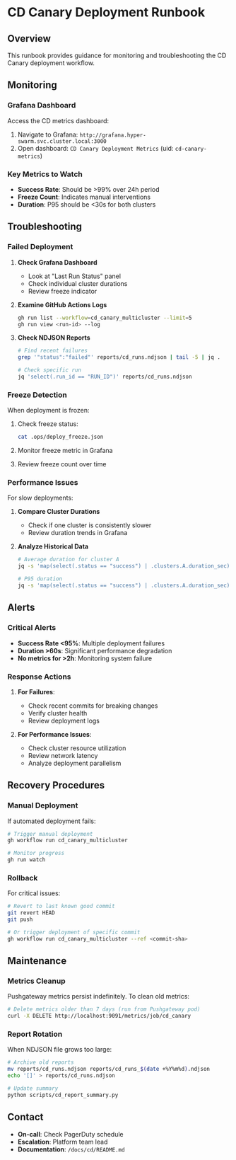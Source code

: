 # CD Canary Deployment Runbook

## Overview

This runbook provides guidance for monitoring and troubleshooting the CD Canary deployment workflow.

## Monitoring

### Grafana Dashboard

Access the CD metrics dashboard:
1. Navigate to Grafana: `http://grafana.hyper-swarm.svc.cluster.local:3000`
2. Open dashboard: `CD Canary Deployment Metrics` (uid: `cd-canary-metrics`)

### Key Metrics to Watch

- **Success Rate**: Should be >99% over 24h period
- **Freeze Count**: Indicates manual interventions
- **Duration**: P95 should be <30s for both clusters

## Troubleshooting

### Failed Deployment

1. **Check Grafana Dashboard**
   - Look at "Last Run Status" panel
   - Check individual cluster durations
   - Review freeze indicator

2. **Examine GitHub Actions Logs**
   ```bash
   gh run list --workflow=cd_canary_multicluster --limit=5
   gh run view <run-id> --log
   ```

3. **Check NDJSON Reports**
   ```bash
   # Find recent failures
   grep '"status":"failed"' reports/cd_runs.ndjson | tail -5 | jq .
   
   # Check specific run
   jq 'select(.run_id == "RUN_ID")' reports/cd_runs.ndjson
   ```

### Freeze Detection

When deployment is frozen:
1. Check freeze status:
   ```bash
   cat .ops/deploy_freeze.json
   ```

2. Monitor freeze metric in Grafana
3. Review freeze count over time

### Performance Issues

For slow deployments:
1. **Compare Cluster Durations**
   - Check if one cluster is consistently slower
   - Review duration trends in Grafana

2. **Analyze Historical Data**
   ```bash
   # Average duration for cluster A
   jq -s 'map(select(.status == "success") | .clusters.A.duration_sec) | add/length' reports/cd_runs.ndjson
   
   # P95 duration
   jq -s 'map(select(.status == "success") | .clusters.A.duration_sec) | sort | .[length * 0.95 | floor]' reports/cd_runs.ndjson
   ```

## Alerts

### Critical Alerts

- **Success Rate <95%**: Multiple deployment failures
- **Duration >60s**: Significant performance degradation
- **No metrics for >2h**: Monitoring system failure

### Response Actions

1. **For Failures**:
   - Check recent commits for breaking changes
   - Verify cluster health
   - Review deployment logs

2. **For Performance Issues**:
   - Check cluster resource utilization
   - Review network latency
   - Analyze deployment parallelism

## Recovery Procedures

### Manual Deployment

If automated deployment fails:
```bash
# Trigger manual deployment
gh workflow run cd_canary_multicluster

# Monitor progress
gh run watch
```

### Rollback

For critical issues:
```bash
# Revert to last known good commit
git revert HEAD
git push

# Or trigger deployment of specific commit
gh workflow run cd_canary_multicluster --ref <commit-sha>
```

## Maintenance

### Metrics Cleanup

Pushgateway metrics persist indefinitely. To clean old metrics:
```bash
# Delete metrics older than 7 days (run from Pushgateway pod)
curl -X DELETE http://localhost:9091/metrics/job/cd_canary
```

### Report Rotation

When NDJSON file grows too large:
```bash
# Archive old reports
mv reports/cd_runs.ndjson reports/cd_runs_$(date +%Y%m%d).ndjson
echo '[]' > reports/cd_runs.ndjson

# Update summary
python scripts/cd_report_summary.py
```

## Contact

- **On-call**: Check PagerDuty schedule
- **Escalation**: Platform team lead
- **Documentation**: `/docs/cd/README.md`